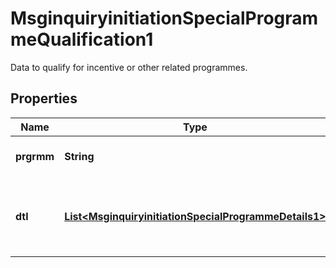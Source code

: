

# MsginquiryinitiationSpecialProgrammeQualification1

Data to qualify for incentive or other related programmes.
## Properties

Name | Type | Description | Notes
------------ | ------------- | ------------- | -------------
**prgrmm** | **String** | Name of special programme. |  [optional]
**dtl** | [**List&lt;MsginquiryinitiationSpecialProgrammeDetails1&gt;**](MsginquiryinitiationSpecialProgrammeDetails1.md) | Name and value associated with a special programme. |  [optional]



